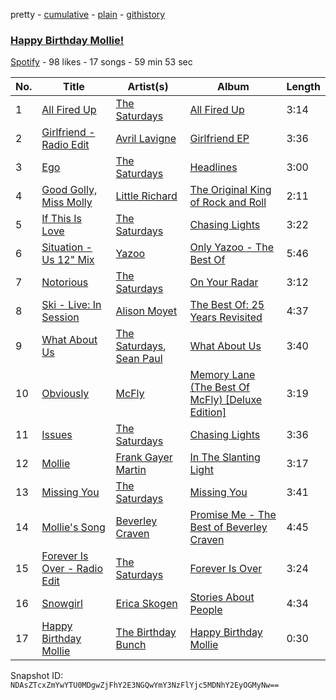 pretty - [cumulative](/playlists/cumulative/4njfFyb4EgzewhH9kTQuwN.md) - [plain](/playlists/plain/4njfFyb4EgzewhH9kTQuwN) - [githistory](https://github.githistory.xyz/mackorone/spotify-playlist-archive/blob/main/playlists/plain/4njfFyb4EgzewhH9kTQuwN)

### [Happy Birthday Mollie!](https://open.spotify.com/playlist/4njfFyb4EgzewhH9kTQuwN)

> 

[Spotify](https://open.spotify.com/user/spotify) - 98 likes - 17 songs - 59 min 53 sec

| No. | Title | Artist(s) | Album | Length |
|---|---|---|---|---|
| 1 | [All Fired Up](https://open.spotify.com/track/4FA0rlBqJ7V4WOAUs4GR63) | [The Saturdays](https://open.spotify.com/artist/15qI5w4XJFLRMwOp2VrlD5) | [All Fired Up](https://open.spotify.com/album/262MZq7EccZmiL7mEJWwE2) | 3:14 |
| 2 | [Girlfriend \- Radio Edit](https://open.spotify.com/track/5xv4ggemGPNpowZAMwEYHH) | [Avril Lavigne](https://open.spotify.com/artist/0p4nmQO2msCgU4IF37Wi3j) | [Girlfriend EP](https://open.spotify.com/album/6WRoFDc1f69ilu8DLaNOsS) | 3:36 |
| 3 | [Ego](https://open.spotify.com/track/4f1GXaZ9HufrZeFsgxNjDv) | [The Saturdays](https://open.spotify.com/artist/15qI5w4XJFLRMwOp2VrlD5) | [Headlines](https://open.spotify.com/album/5IZLz1qxZ3N2SXLCR9Pv4g) | 3:00 |
| 4 | [Good Golly, Miss Molly](https://open.spotify.com/track/2lPUgk8dGubbPzypeegGYL) | [Little Richard](https://open.spotify.com/artist/4xls23Ye9WR9yy3yYMpAMm) | [The Original King of Rock and Roll](https://open.spotify.com/album/1ER1obEE3anxQ0zu6x10NK) | 2:11 |
| 5 | [If This Is Love](https://open.spotify.com/track/2DOfPeqPcxXcLpZDIpLpzH) | [The Saturdays](https://open.spotify.com/artist/15qI5w4XJFLRMwOp2VrlD5) | [Chasing Lights](https://open.spotify.com/album/6F1LA0tDqvE80gNVIcQp5Y) | 3:22 |
| 6 | [Situation \- Us 12" Mix](https://open.spotify.com/track/7wdvKFiElVQ2toJscG7quZ) | [Yazoo](https://open.spotify.com/artist/1G1mX30GpUJqOr1QU2eBSs) | [Only Yazoo \- The Best Of](https://open.spotify.com/album/2SXWfdXGHFj0boWOGASmbM) | 5:46 |
| 7 | [Notorious](https://open.spotify.com/track/4vczspgtbvyBV1hmXOmOZK) | [The Saturdays](https://open.spotify.com/artist/15qI5w4XJFLRMwOp2VrlD5) | [On Your Radar](https://open.spotify.com/album/41BCt4CZbFyoN7AsNGfGC0) | 3:12 |
| 8 | [Ski \- Live: In Session](https://open.spotify.com/track/3TB1GrAWXvUwFXZeBpxcgE) | [Alison Moyet](https://open.spotify.com/artist/0s0rOb0gT2S9N0SDcjtPC4) | [The Best Of: 25 Years Revisited](https://open.spotify.com/album/5eKAS1HzF1oc4iVGC2zxfM) | 4:37 |
| 9 | [What About Us](https://open.spotify.com/track/4HM4V3HbXpt4FQeq0Bwo6X) | [The Saturdays](https://open.spotify.com/artist/15qI5w4XJFLRMwOp2VrlD5), [Sean Paul](https://open.spotify.com/artist/3Isy6kedDrgPYoTS1dazA9) | [What About Us](https://open.spotify.com/album/2laTUevCAHTqUnndFjTxZT) | 3:40 |
| 10 | [Obviously](https://open.spotify.com/track/5o9YtrAEp4yLQsydSldFbL) | [McFly](https://open.spotify.com/artist/47izDDvtOxxz3FzHYuUptd) | [Memory Lane \(The Best Of McFly\) \[Deluxe Edition\]](https://open.spotify.com/album/4wIUJ6kVdgsKdppNMYXKsF) | 3:19 |
| 11 | [Issues](https://open.spotify.com/track/1sWZtdyo3GBQgy3LoAwk5P) | [The Saturdays](https://open.spotify.com/artist/15qI5w4XJFLRMwOp2VrlD5) | [Chasing Lights](https://open.spotify.com/album/6F1LA0tDqvE80gNVIcQp5Y) | 3:36 |
| 12 | [Mollie](https://open.spotify.com/track/2ikQ2rP79rCRMxvIcc9wPU) | [Frank Gayer Martin](https://open.spotify.com/artist/78f8IdwJnwDFCgNDImwPpm) | [In The Slanting Light](https://open.spotify.com/album/6KrKjQBg0Nibbs4IKa3I5Q) | 3:17 |
| 13 | [Missing You](https://open.spotify.com/track/63BaAKm304qELvF2mQItBy) | [The Saturdays](https://open.spotify.com/artist/15qI5w4XJFLRMwOp2VrlD5) | [Missing You](https://open.spotify.com/album/4OCPqXDmFLZJ7toBUR7TMi) | 3:41 |
| 14 | [Mollie's Song](https://open.spotify.com/track/0jTgshcsflLxJmu23d6Vup) | [Beverley Craven](https://open.spotify.com/artist/132bJRT4s9nJz1CwLlfzFT) | [Promise Me \- The Best of Beverley Craven](https://open.spotify.com/album/50jmFFrLkPa2XtJ3cYZRgW) | 4:45 |
| 15 | [Forever Is Over \- Radio Edit](https://open.spotify.com/track/2BvEfXU2fExL7msWyR5WZA) | [The Saturdays](https://open.spotify.com/artist/15qI5w4XJFLRMwOp2VrlD5) | [Forever Is Over](https://open.spotify.com/album/4UgLw4yxxuZL4eMFZ0EwpM) | 3:24 |
| 16 | [Snowgirl](https://open.spotify.com/track/2DQPsSc1vpVcjzaUTUoqXw) | [Erica Skogen](https://open.spotify.com/artist/66zWWWUsiyAqXwd2dsdf9S) | [Stories About People](https://open.spotify.com/album/3oehmzOkhR4iT4BvDdHVq4) | 4:34 |
| 17 | [Happy Birthday Mollie](https://open.spotify.com/track/71wLrX4QjDfNO8BlVxRi4F) | [The Birthday Bunch](https://open.spotify.com/artist/0DLUrbFqDNVA1G5c3Dq3Ot) | [Happy Birthday Mollie](https://open.spotify.com/album/2IxelaUcBNFkES9UL88am1) | 0:30 |

Snapshot ID: `NDAsZTcxZmYwYTU0MDgwZjFhY2E3NGQwYmY3NzFlYjc5MDNhY2EyOGMyNw==`
